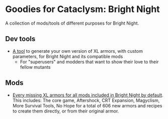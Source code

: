 # Goodies for Cataclysm: Bright Night
A collection of mods/tools of different purposes for Bright Night.

## Dev tools
- [A tool](/DEV_TOOLS/XL_ARMORS_GENERATOR) to generate your own version of XL armors, with custom parameters, for Bright Night and its compatible mods
  - For "superusers" and modders that want to show their love to their fellow mutants
## Mods
- [Every missing XL armors for all mods included in Bright Night by default](/MODS/XL_ARMORS_BRIGHT_NIGHT). This includes: The core game, Aftershock, CRT Expansion, Magyclism, More Survival Tools, No Hope for a total of 606 new armors and recipes to create them directly, or from their original armor.
